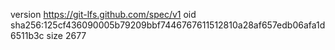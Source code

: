 version https://git-lfs.github.com/spec/v1
oid sha256:125cf436090005b79209bbf7446767611512810a28af657edb06afa1d6511b3c
size 2677
